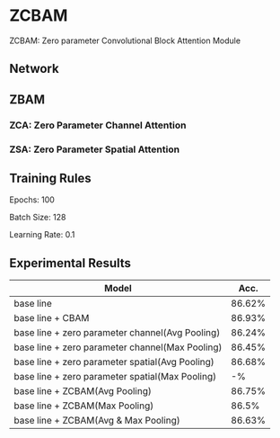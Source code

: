 # ZCBAM
ZCBAM: Zero parameter Convolutional Block Attention Module



## Network


## ZBAM

### ZCA: Zero Parameter Channel Attention

### ZSA: Zero Parameter Spatial Attention

## Training Rules

Epochs: 100

Batch Size: 128

Learning Rate: 0.1

## Experimental Results

| Model             | Acc.        |
| ----------------- | ----------- |
| base line              | 86.62%      |
| base line + CBAM         | 86.93%     |
| base line + zero parameter channel(Avg Pooling)       | 86.24%     |
| base line + zero parameter channel(Max Pooling)       | 86.45%     |
| base line + zero parameter spatial(Avg Pooling)       | 86.68%      |
| base line + zero parameter spatial(Max Pooling)       | -%      |
| base line + ZCBAM(Avg Pooling)         | 86.75%      |
| base line + ZCBAM(Max Pooling)       | 86.5%      |
| base line + ZCBAM(Avg & Max Pooling)         | 86.63%|

